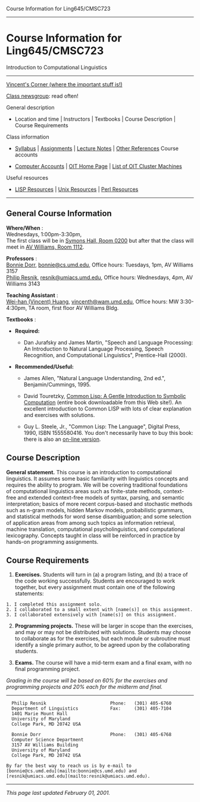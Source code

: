 Course Information for Ling645/CMSC723

* * *

# Course Information for Ling645/CMSC723  
Introduction to Computational Linguistics

* * *

[Vincent's Corner (where the important stuff
is!)](http://www.cs.umd.edu/~vincenth/cl2001/)

[Class newsgroup](news:csd.compling): read often!

General description

  * Location and time | Instructors | Textbooks | Course Description | Course Requirements   

Class information

  * [Syllabus](syllabus.html) | [Assignments](assignments.html) | [Lecture Notes](slides.html) | [Other References](refs.html) 
Course accounts

  * [Computer Accounts](accounts.html) | [OIT Home Page](http://www.oit.umd.edu/) | [List of OIT Cluster Machines](computing.html)   

Useful resources

  * [LISP Resources](resources.html) | [Unix Resources](unix.html) | [Perl Resources](perl.html)   

* * *

## General Course Information

**Where/When** :  
Wednesdays, 1:00pm-3:30pm,  
The first class will be in [ Symons Hall, Room
0200](http://www.inform.umd.edu/CampusInfo/Facilities/Buildings/SYM/) but
after that the class will meet in [ AV Williams, Room
1112](http://www.inform.umd.edu/CampusInfo/Facilities/Buildings/AVW/).

**Professors** :  
[Bonnie Dorr](http://umiacs.umd.edu/~bonnie/),
[bonnie@cs.umd.edu](mailto:bonnie@cs.umd.edu), Office hours: Tuesdays, 1pm, AV
Williams 3157  
[Philip Resnik](http://umiacs.umd.edu/~resnik/),
[resnik@umiacs.umd.edu](mailto:resnik@umiacs.umd.edu), Office hours:
Wednesdays, 4pm, AV Williams 3143

**Teaching Assistant** :  
[Wei-han (Vincent) Huang](mailto:vincenth@wam.umd.edu),
[vincenth@wam.umd.edu](mailto:vincenth@wam.umd.edu), Office hours: MW
3:30-4:30pm, TA room, first floor AV Williams Bldg.  

**Textbooks** :

  * **Required:**

    * Dan Jurafsky and James Martin, "Speech and Language Processing: An Introduction to Natural Language Processing, Speech Recognition, and Computational Linguistics", Prentice-Hall (2000). 

  * **Recommended/Useful:**

    * James Allen, "Natural Language Understanding, 2nd ed.", Benjamin/Cummings, 1995. 

    * David Touretzky, [Common Lisp: A Gentle Introduction to Symbolic Computation](http://www.cs.cmu.edu/~dst/LispBook/index.html) (entire book downloadable from this Web site!). An excellent introduction to Common LISP with lots of clear explanation and exercises with solutions.

    * Guy L. Steele, Jr., "Common Lisp: The Language", Digital Press, 1990, ISBN 1555580416. You don't necessarily have to buy this book: there is also an [ on-line version](http://www.cs.cmu.edu/Groups/AI/html/cltl/cltl2.html).  

## Course Description

**General statement.** This course is an introduction to computational
linguistics. It assumes some basic familiarity with linguistics concepts and
requires the ability to program. We will be covering traditional foundations
of computational linguistics areas such as finite-state methods, context-free
and extended context-free models of syntax, parsing, and semantic
interpretation; basics of more recent corpus-based and stochastic methods such
as n-gram models, hidden Markov models, probabilistic grammars, and
statistical methods for word sense disambiguation; and some selection of
application areas from among such topics as information retrieval, machine
translation, computational psycholinguistics, and computational lexicography.
Concepts taught in class will be reinforced in practice by hands-on
programming assignments.

## Course Requirements

  1. **Exercises.** Students will turn in (a) a program listing, and (b) a trace of the code working successfully. Students are encouraged to work together, but every assignment must contain one of the following statements: 

    1. I completed this assignment solo. 
    2. I collaborated to a small extent with [name(s)] on this assignment. 
    3. I collaborated extensively with [name(s)] on this assignment. 

  2. **Programming projects.** These will be larger in scope than the exercises, and may or may not be distributed with solutions. Students may choose to collaborate as for the exercises, but each module or subroutine must identify a single primary author, to be agreed upon by the collaborating students. 

  3. **Exams.** The course will have a mid-term exam and a final exam, with no final programming project. 

_Grading in the course will be based on 60% for the exercises and programming
projects and 20% each for the midterm and final._

* * *
    
    
      Philip Resnik                        Phone:   (301) 405-6760
      Department of Linguistics            Fax:     (301) 405-7104
      1401 Marie Mount Hall
      University of Maryland 
      College Park, MD 20742 USA
    
      Bonnie Dorr                          Phone:   (301) 405-6768
      Computer Science Department
      3157 AV Williams Building
      University of Maryland 
      College Park, MD 20742 USA
    
    By far the best way to reach us is by e-mail to 
    [bonnie@cs.umd.edu](mailto:bonnie@cs.umd.edu) and [resnik@umiacs.umd.edu](mailto:resnik@umiacs.umd.edu).
    

* * *

_This page last updated February 01, 2001._

